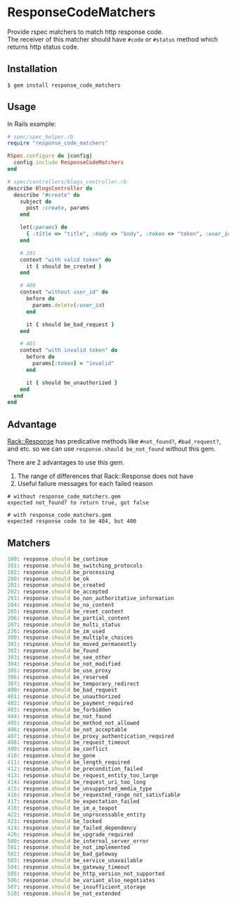 # ResponseCodeMatchers

Provide rspec matchers to match http response code.  
The receiver of this matcher should have `#code` or `#status` method which returns http status code.

## Installation
```
$ gem install response_code_matchers
```

## Usage
In Rails example:

```ruby
# spec/spec_helper.rb
require "response_code_matchers"

RSpec.configure do |config|
  config.include ResponseCodeMatchers
end
```

```ruby
# spec/controllers/blogs_controller.rb
describe BlogsController do
  describe "#create" do
    subject do
      post :create, params
    end

    let(:params) do
      { :title => "title", :body => "body", :token => "token", :user_id => 1 }
    end

    # 201
    context "with valid token" do
      it { should be_created }
    end

    # 400
    context "without user_id" do
      before do
        params.delete(:user_id)
      end

      it { should be_bad_request }
    end

    # 401
    context "with invalid token" do
      before do
        params[:token] = "invalid"
      end

      it { should be_unauthorized }
    end
  end
end
```


## Advantage
[Rack::Response](https://github.com/rack/rack/blob/master/lib/rack/response.rb) has predicative methods like `#not_found?`, `#bad_request?`, and etc. so we can use `response.should be_not_found` without this gem.

There are 2 advantages to use this gem.
1. The range of differences that Rack::Response does not have
2. Useful failure messages for each failed reason

```
# without response_code_matchers.gem
expected not_found? to return true, got false

# with response_code_matchers.gem
expected response code to be 404, but 400
```


## Matchers
```ruby
100: response.should be_continue
101: response.should be_switching_protocols
102: response.should be_processing
200: response.should be_ok
201: response.should be_created
202: response.should be_accepted
203: response.should be_non_authoritative_information
204: response.should be_no_content
205: response.should be_reset_content
206: response.should be_partial_content
207: response.should be_multi_status
226: response.should be_im_used
300: response.should be_multiple_choices
301: response.should be_moved_permanently
302: response.should be_found
303: response.should be_see_other
304: response.should be_not_modified
305: response.should be_use_proxy
306: response.should be_reserved
307: response.should be_temporary_redirect
400: response.should be_bad_request
401: response.should be_unauthorized
402: response.should be_payment_required
403: response.should be_forbidden
404: response.should be_not_found
405: response.should be_method_not_allowed
406: response.should be_not_acceptable
407: response.should be_proxy_authentication_required
408: response.should be_request_timeout
409: response.should be_conflict
410: response.should be_gone
411: response.should be_length_required
412: response.should be_precondition_failed
413: response.should be_request_entity_too_large
414: response.should be_request_uri_too_long
415: response.should be_unsupported_media_type
416: response.should be_requested_range_not_satisfiable
417: response.should be_expectation_failed
418: response.should be_im_a_teapot
422: response.should be_unprocessable_entity
423: response.should be_locked
424: response.should be_failed_dependency
426: response.should be_upgrade_required
500: response.should be_internal_server_error
501: response.should be_not_implemented
502: response.should be_bad_gateway
503: response.should be_service_unavailable
504: response.should be_gateway_timeout
505: response.should be_http_version_not_supported
506: response.should be_variant_also_negotiates
507: response.should be_insufficient_storage
510: response.should be_not_extended
```
